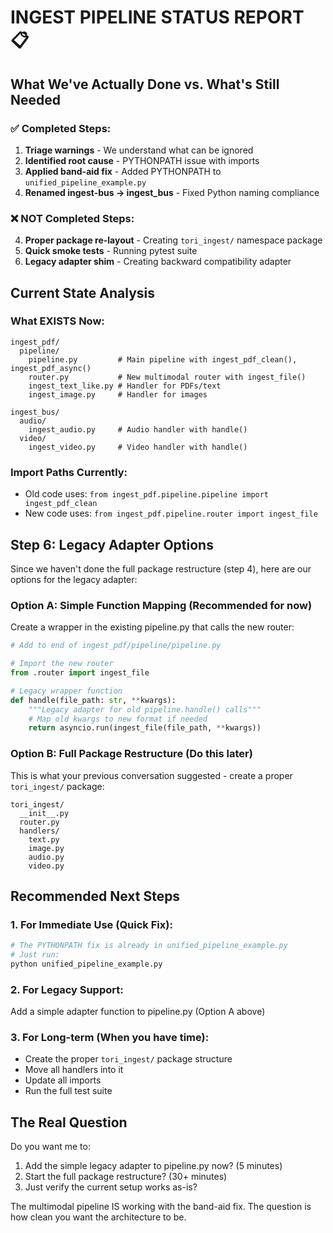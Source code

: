 # INGEST PIPELINE STATUS REPORT 📋

## What We've Actually Done vs. What's Still Needed

### ✅ Completed Steps:

1. **Triage warnings** - We understand what can be ignored
2. **Identified root cause** - PYTHONPATH issue with imports
3. **Applied band-aid fix** - Added PYTHONPATH to `unified_pipeline_example.py`
4. **Renamed ingest-bus → ingest_bus** - Fixed Python naming compliance

### ❌ NOT Completed Steps:

4. **Proper package re-layout** - Creating `tori_ingest/` namespace package
5. **Quick smoke tests** - Running pytest suite
6. **Legacy adapter shim** - Creating backward compatibility adapter

## Current State Analysis

### What EXISTS Now:
```
ingest_pdf/
  pipeline/
    pipeline.py         # Main pipeline with ingest_pdf_clean(), ingest_pdf_async()
    router.py           # New multimodal router with ingest_file()
    ingest_text_like.py # Handler for PDFs/text
    ingest_image.py     # Handler for images
    
ingest_bus/
  audio/
    ingest_audio.py     # Audio handler with handle()
  video/
    ingest_video.py     # Video handler with handle()
```

### Import Paths Currently:
- Old code uses: `from ingest_pdf.pipeline.pipeline import ingest_pdf_clean`
- New code uses: `from ingest_pdf.pipeline.router import ingest_file`

## Step 6: Legacy Adapter Options

Since we haven't done the full package restructure (step 4), here are our options for the legacy adapter:

### Option A: Simple Function Mapping (Recommended for now)
Create a wrapper in the existing pipeline.py that calls the new router:

```python
# Add to end of ingest_pdf/pipeline/pipeline.py

# Import the new router
from .router import ingest_file

# Legacy wrapper function
def handle(file_path: str, **kwargs):
    """Legacy adapter for old pipeline.handle() calls"""
    # Map old kwargs to new format if needed
    return asyncio.run(ingest_file(file_path, **kwargs))
```

### Option B: Full Package Restructure (Do this later)
This is what your previous conversation suggested - create a proper `tori_ingest/` package:

```
tori_ingest/
  __init__.py
  router.py
  handlers/
    text.py
    image.py
    audio.py
    video.py
```

## Recommended Next Steps

### 1. For Immediate Use (Quick Fix):
```bash
# The PYTHONPATH fix is already in unified_pipeline_example.py
# Just run:
python unified_pipeline_example.py
```

### 2. For Legacy Support:
Add a simple adapter function to pipeline.py (Option A above)

### 3. For Long-term (When you have time):
- Create the proper `tori_ingest/` package structure
- Move all handlers into it
- Update all imports
- Run the full test suite

## The Real Question

Do you want me to:
1. Add the simple legacy adapter to pipeline.py now? (5 minutes)
2. Start the full package restructure? (30+ minutes)
3. Just verify the current setup works as-is?

The multimodal pipeline IS working with the band-aid fix. The question is how clean you want the architecture to be.
